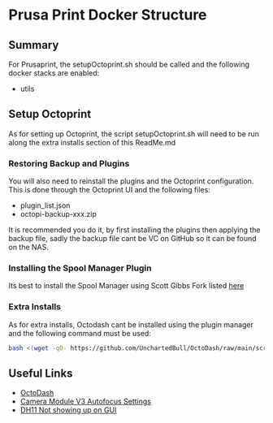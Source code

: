 # Prusa Print Docker Structure

## Summary

For Prusaprint, the setupOctoprint.sh should be called and the following docker stacks are enabled:

- utils

## Setup Octoprint

As for setting up Octoprint, the script setupOctoprint.sh will need to be run along the extra installs section of this ReadMe.md

### Restoring Backup and Plugins

You will also need to reinstall the plugins and the Octoprint configuration. This is done through the Octoprint UI and the following files:

- plugin_list.json
- octopi-backup-xxx.zip

It is recommended you do it, by first installing the plugins then applying the backup file, sadly the backup file cant be VC on GitHub so it can be found on the NAS.

### Installing the Spool Manager Plugin

Its best to install the Spool Manager using Scott Gibbs Fork listed [here](https://github.com/ScottGibb/OctoPrint-SpoolManager)

### Extra Installs

As for extra installs, Octodash cant be installed using the plugin manager and the following command must be used:

```bash
bash <(wget -qO- https://github.com/UnchartedBull/OctoDash/raw/main/scripts/install.sh)
```

## Useful Links

- [OctoDash](https://github.com/UnchartedBull/OctoDash/wiki/Installation)
- [Camera Module V3 Autofocus Settings](https://community.octoprint.org/t/manual-raspi-camera-v3-webcam-auto-focus/53025)
- [DH11 Not showing up on GUI](https://github.com/vitormhenrique/OctoPrint-Enclosure/issues/435)
